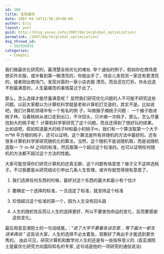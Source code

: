 ```yaml
---
id: 168
title: 全局最优
date: 2007-04-14T12:56:20+00:00
author: Eric
layout: post
guid: http://blog.youxu.info/2007/04/14/global_optimization/
permalink: /2007/04/14/global_optimization/
dsq_thread_id:
  - 382936935
categories:
  - CompSci
---
```

我们做最优化研究的，最清楚全局优化的难处. 举个通俗的例子，假如你在商场里想买件衣服，或许看到第一眼漂亮的，你就出手了，待会儿发现另一家还有更漂亮的，或者刚出商场门，发现对面的一家小店衣服 漂亮，而且还在打折。你永远选不到最满意的，人生最痛苦的事情莫过于此了。

那么，怎么选择才能尽量满意呢？ 显然我们研究优化问题的人不可能不研究这些问题。以前大家都以为计算机科学就是老和计算机打交道的，其实不是。比如说吧，我们计算机领域中有一个有名的例 子，叫做猴子摘桃子问题： 一个猴子跑进桃子林，沿着桃树从进口走到出口，不许回头，只许摘一次桃子，那么，怎么尽量找到大的桃子呢？ 计算机科学家研究了这个问题，而且还得到了很好玩的结果。比如说吧，假如知道最大的桃子M和最小的桃子m，我们有一个算法取第一个大于 m*M 平方根的桃子，还可以证明，这个算法是所有非随机的方法中最好的。还有很多计算机科学家研究随机化的算法，当然，这个随机不是说随机取，而是说随机选取一 个 m-M 之间的标准，然后取第一个超过这个标准的。也可以证明任何随机的方法都不超过这个方法的性能。

大家可能觉得你们研究计算机的还真无聊，这个问题有啥意思？猴子又不这样选桃子。不过我要是从研究结论引申出几条人生哲理，或许你就觉得很有意思了。

1. 我们选择任何东西的时候，最好对这个东西的最大和最小有个估计
  
2. 要确定一个选择的标准，一旦选定了标准，就坚持这个标准
  
3. 珍惜超过这个标准的第一个，因为人生没有回头路
  
4. 人生的随机性反而让人生的选择更好，所以不要害怕命运的变化，反而要感谢这些变化。

最后用袁亚湘院士的一句话结尾，：“_进了大学不要着急谈恋爱&#8230; 等下届大一新生进来再说_ ” 这告诉大家，人生的选择不必太着急，观察好了再出手才能选到更优秀的。 由此可见，研究计算机和数学对人生的还是有一些指导意义的. (袁亚湘院士是最优化研究方向国际知名的专家, 这句话是他的一项研究的通俗说法)
